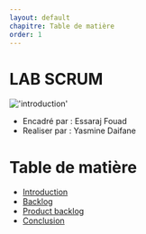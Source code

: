 ```yaml
---
layout: default
chapitre: Table de matière
order: 1
---
```


# LAB SCRUM

!['introduction'](/lab-scrum/table-de-matière/images/Scrum-Management-Explained.png)
- Encadré par : Essaraj Fouad 
- Realiser par : Yasmine Daifane 
<!-- new slide -->

# Table de matière
      
- [Introduction](#introduction)
- [Backlog](#backlog)
- [Product backlog](#product-backlog)
- [Conclusion](#conclusion)  





<!-- new slide -->
